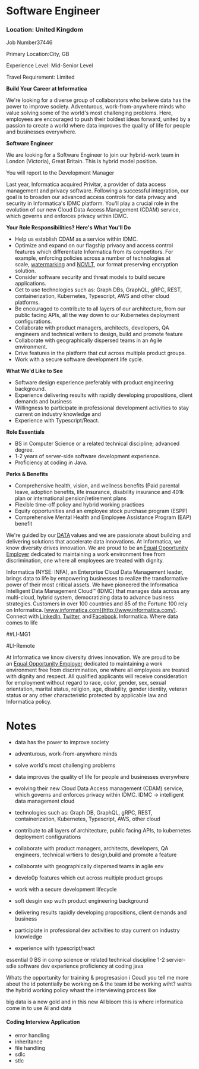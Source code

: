 # Software Engineer

### **Location:** United Kingdom

Job Number37446

Primary Location:City, GB

Experience Level: Mid-Senior Level

Travel Requirement: Limited

**Build Your Career at Informatica**

We're looking for a diverse group of collaborators who believe data has the power to improve society. Adventurous, work-from-anywhere minds who value solving some of the world's most challenging problems. Here, employees are encouraged to push their boldest ideas forward, united by a passion to create a world where data improves the quality of life for people and businesses everywhere.

**Software Engineer**

We are looking for a Software Engineer to join our hybrid-work team in London (Victoria), Great Britain. This is hybrid model position.

You will report to the Development Manager

Last year, Informatica acquired Privitar, a provider of data access management and privacy software. Following a successful integration, our goal is to broaden our advanced access controls for data privacy and security in Informatica's IDMC platform. You'll play a crucial role in the evolution of our new Cloud Data Access Management (CDAM) service, which governs and enforces privacy within IDMC.

**Your Role Responsibilities? Here's What You'll Do**

- Help us establish CDAM as a service within IDMC.
- Optimize and expand on our flagship privacy and access control features which differentiate Informatica from its competitors. For example, enforcing policies across a number of technologies at scale, [watermarking](https://www.privitar.com/data-privacy/watermarking/) and [NOVLT](https://www.privitar.com/blog/privitar-novlt-opens-up-possibilities-for-your-data/), our format preserving encryption solution.
- Consider software security and threat models to build secure applications.
- Get to use technologies such as: Graph DBs, GraphQL, gRPC, REST, containerization, Kubernetes, Typescript, AWS and other cloud platforms.
- Be encouraged to contribute to all layers of our architecture, from our public facing APIs, all the way down to our Kubernetes deployment configurations.
- Collaborate with product managers, architects, developers, QA engineers and technical writers to design, build and promote feature
- Collaborate with geographically dispersed teams in an Agile environment.
- Drive features in the platform that cut across multiple product groups.
- Work with a secure software development life cycle.

**What We'd Like to See**

- Software design experience preferably with product engineering background.
- Experience delivering results with rapidly developing propositions, client demands and business
- Willingness to participate in professional development activities to stay current on industry knowledge and
- Experience with Typescript/React.

**Role Essentials**

- BS in Computer Science or a related technical discipline; advanced degree.
- 1-2 years of server-side software development experience.
- Proficiency at coding in Java.

**Perks & Benefits**

- Comprehensive health, vision, and wellness benefits (Paid parental leave, adoption benefits, life insurance, disability insurance and 401k plan or international pension/retirement plans
- Flexible time-off policy and hybrid working practices
- Equity opportunities and an employee stock purchase program (ESPP)
- Comprehensive Mental Health and Employee Assistance Program (EAP) benefit

We're guided by our [DATA](https://video.informatica.com/detail/video/6162260462001) values and we are passionate about building and delivering solutions that accelerate data innovations. At Informatica, we know diversity drives innovation. We are proud to be an [Equal Opportunity Employer](https://www.dol.gov/sites/dolgov/files/OFCCP/regs/compliance/posters/pdf/22-088_EEOC_KnowYourRights.pdf) dedicated to maintaining a work environment free from discrimination, one where all employees are treated with dignity.

Informatica (NYSE: INFA), an Enterprise Cloud Data Management leader, brings data to life by empowering businesses to realize the transformative power of their most critical assets. We have pioneered the Informatica Intelligent Data Management Cloud™ (IDMC) that manages data across any multi-cloud, hybrid system, democratizing data to advance business strategies. Customers in over 100 countries and 85 of the Fortune 100 rely on Informatica. [www.informatica.com](http://www.informatica.com/). Connect with [LinkedIn](https://www.linkedin.com/company/informatica/), [Twitter](https://twitter.com/Informatica), and [Facebook](https://www.facebook.com/InformaticaLLC). Informatica. Where data comes to life

##LI-MG1

#LI-Remote

At Informatica we know diversity drives innovation. We are proud to be an [Equal Opportunity Employer](https://www.dol.gov/sites/dolgov/files/OFCCP/regs/compliance/posters/pdf/22-088_EEOC_KnowYourRights.pdf) dedicated to maintaining a work environment free from discrimination, one where all employees are treated with dignity and respect. All qualified applicants will receive consideration for employment without regard to race, color, gender, sex, sexual orientation, marital status, religion, age, disability, gender identity, veteran status or any other characteristic protected by applicable law and Informatica policy.



# Notes
- data has the power to improve society
- adventurous, work-from-anywhere minds
- solve world's most challenging problems
- data improves the quality of life for people and businesses everywhere

- evolving their new Cloud Data Access management (CDAM) service, which governs and enforces privacy within IDMC. IDMC -> intelligent data management cloud
- technologies such as: Graph DB, GraphQL, gRPC, REST, containerization, Kubernetes, Typescript, AWS, other cloud
- contribute to all layers of architecture, public facing APIs, to kubernetes deployment configurations
- collaborate with product managers, architects, developers, QA engineers, technical wrtiers to design,build and promote a feature
- collaborate with geographically dispersed teams in agile env
- develo0p features which cut across multiple product groups
- work with  a secure development lifecycle
- soft desgin exp wuth product engineering background
- delivering results rapidly developing propositions, client demands and business
- participiate in professional dev activities to stay current on industry knowledge
- experience with typescript/react

essential
0 BS in comp science or related technical discipline
1-2 servier-sdie software dev experience
proficiency at coding java

Whats the opportunity for training & progresasion i
Coudl you tell me more about the id potentially be working on & the team id be working wiht?
wahts the hybrid working policy
whast the interviewing process like


big data is a new gold and in this new AI bloom this is where informatica come in to use AI and data 


#### Coding Interview Application
- error handling 
- inheritance 
- file handling
- sdlc
- stlc 